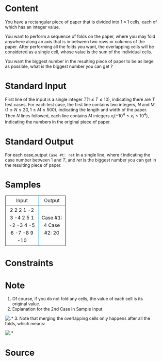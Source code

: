 
# Content

You have a rectangular piece of paper that is divided into $1 \times 1$ cells, each of which has an integer value.

You want to perform a sequence of folds on the paper, where you may fold anywhere along an axis that is in between
two rows or columns of the paper. After performing all the folds you want, the overlapping cells will be considered
as a single cell, whose value is the sum of the individual cells.

You want the biggest number in the resulting piece of paper to be as large as possible, what is the biggest number
you can get ?

# Standard Input

First line of the input is a single integer $T$($1\leq T \leq 10$), indicating there are $T$ test cases. For each test case,
the first line contains two integers, $N$ and $M$ ($1\leq N\leq 20,1\leq M\leq 500$), indicating the length and width of the
paper. Then $N$ lines followed, each line contains $M$ integers $x_i$($-10^4 \leq x_i \leq 10^4$), indicating the numbers in
the original piece of paper.

# Standard Output

For each case,output `Case #t: ret` in a single line, where $t$ indicating the case number between $1$ and $T$, and
$ret$ is the biggest number you can get in the resulting piece of paper.

# Samples

<style>
        table,table tr th, table tr td { border:1px solid #0094ff; }
        table { width: 200px; min-height: 25px; line-height: 25px; text-align: center; border-collapse: collapse;}   
    </style>
<table>
	<tr>
		<td>Input</td>
		<td>Output</td>
	</tr>
<tr><td>2
2 2
1 -2
3 -4
2 5
1 -2 -3 4 -5
6 -7 -8 9 -10</td><td>Case #1: 4
Case #2: 20</td></tr></table>


# Constraints



# Note

1. Of course, if you do not fold any cells, the value of each cell is its original value.
2. Explanation for the 2nd Case in Sample Input

  ![.*](/source/lutece/fold-the-paper/img/aHR0cHM6Ly9hY20udWVzdGMuZWR1LmNuL21lZGlhL2ltYWdlL3Byb2JsZW0vODgvMjAxNDAxMTMxODAyNDA5MzgyLmpwZw==.jpg)
3. Note that merging the overlapping cells only happens after all the folds, which means:

  ![.*](/source/lutece/fold-the-paper/img/aHR0cHM6Ly9hY20udWVzdGMuZWR1LmNuL21lZGlhL2ltYWdlL3Byb2JsZW0vODgvMjAxNDAxMTMxODAyNDgwMjMzLmpwZw==.jpg)

# Source


